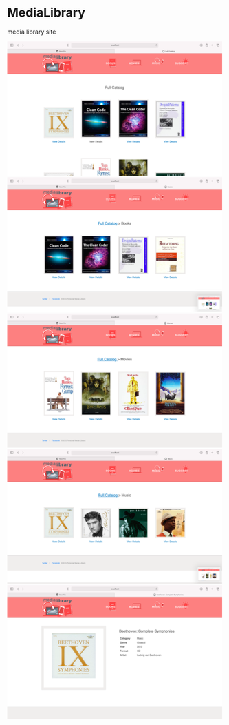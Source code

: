 # MediaLibrary
media library site

<img src="image1.png" width="500"/>

<img src="image2.png" width="500"/>

<img src="image3.png" width="500"/>

<img src="image4.png" width="500"/>

<img src="image5.png" width="500"/>
